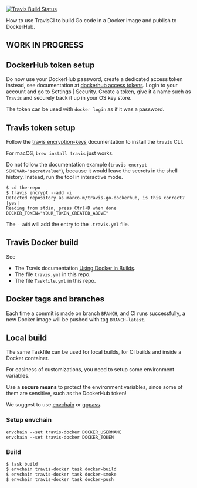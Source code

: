 [![Travis Build Status](https://travis-ci.org/marco-m/travis-go-dockerhub.svg?branch=master)](https://travis-ci.org/marco-m/travis-go-dockerhub)

How to use TravisCI to build Go code in a Docker image and publish to DockerHub.

## WORK IN PROGRESS

## DockerHub token setup

Do now use your DockerHub password, create a dedicated access token instead, see documentation at [dockerhub access tokens](https://docs.docker.com/docker-hub/access-tokens/). Login to your account and go to Settings | Security. Create a token, give it a name such as `Travis` and securely back it up in your OS key store.

The token can be used with `docker login` as if it was a password.

## Travis token setup

Follow the [travis encryption-keys](https://docs.travis-ci.com/user/encryption-keys/) documentation to install the `travis` CLI.

For macOS, `brew install travis` just works.

Do not follow the documentation example (`travis encrypt SOMEVAR="secretvalue"`), because it would leave the secrets in the shell history. Instead, run the tool in interactive mode.

```
$ cd the-repo
$ travis encrypt --add -i
Detected repository as marco-m/travis-go-dockerhub, is this correct? |yes|
Reading from stdin, press Ctrl+D when done
DOCKER_TOKEN="YOUR_TOKEN_CREATED_ABOVE"
```

The `--add` will add the entry to the `.travis.yml` file.

## Travis Docker build

See

* The Travis documentation [Using Docker in Builds](https://docs.travis-ci.com/user/docker/).
* The file `travis.yml` in this repo.
* The file `Taskfile.yml` in this repo.

## Docker tags and branches

Each time a commit is made on branch `BRANCH`, and CI runs successfully, a new Docker image will be pushed with tag `BRANCH-latest`.

## Local build

The same Taskfile can be used for local builds, for CI builds and inside a Docker container.

For easiness of customizations, you need to setup some environment variables.

Use a **secure means** to protect the environment variables, since some of them are sensitive, such as the DockerHub token!

We suggest to use [envchain](https://github.com/sorah/envchain) or [gopass](https://github.com/gopasspw/gopass).

### Setup envchain

```
envchain --set travis-docker DOCKER_USERNAME
envchain --set travis-docker DOCKER_TOKEN
```

### Build

```
$ task build
$ envchain travis-docker task docker-build
$ envchain travis-docker task docker-smoke
$ envchain travis-docker task docker-push
```

